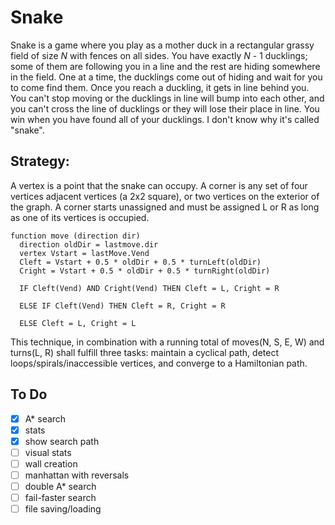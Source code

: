 # Snake
Snake is a game where you play as a mother duck in a rectangular grassy field of size *N* with fences on all sides. You have exactly *N* - 1 ducklings; some of them are following you in a line and the rest are hiding somewhere in the field. One at a time, the ducklings come out of hiding and wait for you to come find them. Once you reach a duckling, it gets in line behind you. You can't stop moving or the ducklings in line will bump into each other, and you can't cross the line of ducklings or they will lose their place in line. You win when you have found all of your ducklings. I don't know why it's called "snake".

## Strategy:
A vertex is a point that the snake can occupy. A corner is any set of four vertices adjacent vertices (a 2x2 square), or two vertices on the exterior of the graph. A corner starts unassigned and must be assigned L or R as long as one of its vertices is occupied.

    function move (direction dir)
      direction oldDir = lastmove.dir
      vertex Vstart = lastMove.Vend
      Cleft = Vstart + 0.5 * oldDir + 0.5 * turnLeft(oldDir)
      Cright = Vstart + 0.5 * oldDir + 0.5 * turnRight(oldDir)

      IF Cleft(Vend) AND Cright(Vend) THEN Cleft = L, Cright = R

      ELSE IF Cleft(Vend) THEN Cleft = R, Cright = R

      ELSE Cleft = L, Cright = L

This technique, in combination with a running total of moves(N, S, E, W) and turns(L, R) shall fulfill three tasks: maintain a cyclical path, detect loops/spirals/inaccessible vertices, and converge to a Hamiltonian path.

## To Do

- [x] A* search
- [x] stats
- [x] show search path
- [ ] visual stats
- [ ] wall creation
- [ ] manhattan with reversals
- [ ] double A* search
- [ ] fail-faster search
- [ ] file saving/loading